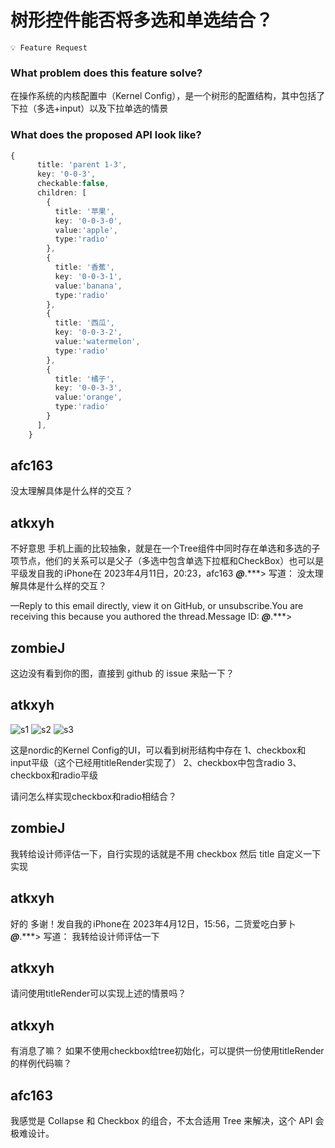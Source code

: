 # 树形控件能否将多选和单选结合？

`💡 Feature Request`

### What problem does this feature solve?

在操作系统的内核配置中（Kernel Config），是一个树形的配置结构，其中包括了下拉（多选+input）以及下拉单选的情景

### What does the proposed API look like?

```typescript
{
      title: 'parent 1-3',
      key: '0-0-3',
      checkable:false,
      children: [
        {
          title: '苹果',
          key: '0-0-3-0',
          value:'apple',
          type:'radio'
        },
        {
          title: '香蕉',
          key: '0-0-3-1',
          value:'banana',
          type:'radio'
        },
        {
          title: '西瓜',
          key: '0-0-3-2',
          value:'watermelon',
          type:'radio'
        },
        {
          title: '橘子',
          key: '0-0-3-3',
          value:'orange',
          type:'radio'
        }
      ],
    }
```

<!-- generated by ant-design-issue-helper. DO NOT REMOVE -->

## afc163

没太理解具体是什么样的交互？

## atkxyh

不好意思 手机上画的比较抽象，就是在一个Tree组件中同时存在单选和多选的子项节点，他们的关系可以是父子（多选中包含单选下拉框和CheckBox）也可以是平级发自我的 iPhone在 2023年4月11日，20:23，afc163 **_@_**.\*\*\*> 写道：﻿
没太理解具体是什么样的交互？

—Reply to this email directly, view it on GitHub, or unsubscribe.You are receiving this because you authored the thread.Message ID: **_@_**.\*\*\*>

## zombieJ

这边没有看到你的图，直接到 github 的 issue 来贴一下？

## atkxyh

![s1](https://user-images.githubusercontent.com/67258027/231336522-293e6105-6248-453b-b533-455848168239.png)
![s2](https://user-images.githubusercontent.com/67258027/231336527-7804b889-3ad1-40ff-a9ab-d1e7c28378df.png)
![s3](https://user-images.githubusercontent.com/67258027/231336540-3573a30b-593a-46d5-bb14-24b9c6e6d5ac.png)

这是nordic的Kernel Config的UI，可以看到树形结构中存在
1、checkbox和input平级（这个已经用titleRender实现了）
2、checkbox中包含radio
3、checkbox和radio平级

请问怎么样实现checkbox和radio相结合？

## zombieJ

我转给设计师评估一下，自行实现的话就是不用 checkbox 然后 title 自定义一下实现

## atkxyh

好的 多谢！发自我的 iPhone在 2023年4月12日，15:56，二货爱吃白萝卜 **_@_**.\*\*\*> 写道：﻿
我转给设计师评估一下

## atkxyh

请问使用titleRender可以实现上述的情景吗？

## atkxyh

有消息了嘛？ 如果不使用checkbox给tree初始化，可以提供一份使用titleRender的样例代码嘛？

## afc163

我感觉是 Collapse 和 Checkbox 的组合，不太合适用 Tree 来解决，这个 API 会极难设计。
